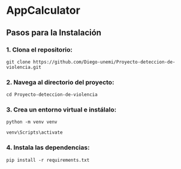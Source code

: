 # AppCalculator
## Pasos para la Instalación

### 1. Clona el repositorio:
```
git clone https://github.com/Diego-unemi/Proyecto-deteccion-de-violencia.git
```
### 2. Navega al directorio del proyecto:
```
cd Proyecto-deteccion-de-violencia
```
### 3. Crea un entorno virtual e instálalo:
```
python -m venv venv
```
```
venv\Scripts\activate
```
### 4. Instala las dependencias:
```
pip install -r requirements.txt
```
